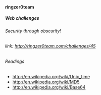 #### ringzer0team
##### Web challenges
###### Security through obscurity!
###### link: http://ringzer0team.com/challenges/45

###### Readings  
* http://en.wikipedia.org/wiki/Unix_time
* http://en.wikipedia.org/wiki/MD5
* http://en.wikipedia.org/wiki/Base64
